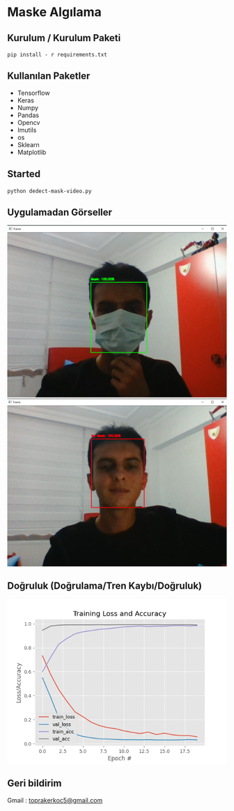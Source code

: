 # Maske Algılama

## Kurulum / Kurulum Paketi

```
pip install - r requirements.txt
```

## Kullanılan Paketler
  - Tensorflow
  - Keras
  - Numpy
  - Pandas
  - Opencv
  - Imutils
  - os
  - Sklearn
  - Matplotlib

## Started

```
python dedect-mask-video.py
```

## Uygulamadan Görseller

![](https://github.com/toprak1224/mask-dedect-AI/blob/main/screenshot/mask.png)
![](https://github.com/toprak1224/mask-dedect-AI/blob/main/screenshot/nomask.png)

## Doğruluk (Doğrulama/Tren Kaybı/Doğruluk)

![](https://github.com/toprak1224/mask-dedect-AI/blob/main/plot.png)

## Geri bildirim
Gmail : toprakerkoc5@gmail.com
